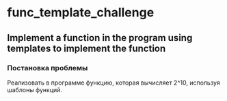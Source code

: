 # func_template_challenge
## Implement a function in the program using templates to implement the function

### Постановка проблемы

Реализовать в программе функцию, которая вычисляет 2^10, используя шаблоны функций.

